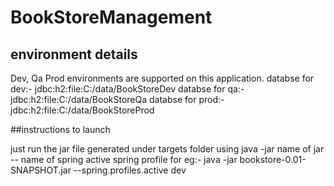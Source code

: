 # BookStoreManagement

## environment details
Dev, Qa Prod environments are supported on this application.
databse for dev:-  jdbc:h2:file:C:/data/BookStoreDev
databse for qa:-  jdbc:h2:file:C:/data/BookStoreQa
databse for prod:- jdbc:h2:file:C:/data/BookStoreProd


##instructions to launch 

just run the jar file generated under targets folder using java -jar name of jar -- name of spring active spring profile 
for eg:- java -jar bookstore-0.01-SNAPSHOT.jar --spring.profiles.active dev

